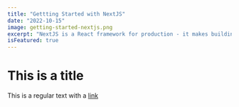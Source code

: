 ```yaml
---
title: "Gettting Started with NextJS"
date: "2022-10-15"
image: getting-started-nextjs.png
excerpt: "NextJS is a React framework for production - it makes building fullstack React apps and sites a breeze and ships with build-in SSR"
isFeatured: true
---
```


# This is a title

This is a regular text with a [link](https://google.com)

